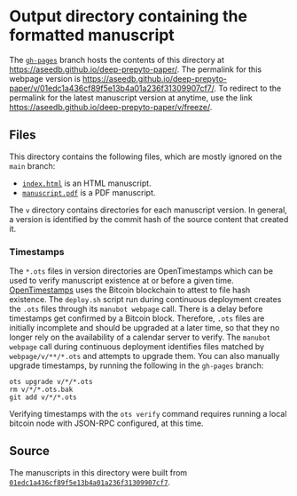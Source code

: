 # Output directory containing the formatted manuscript

The [`gh-pages`](https://github.com/aseedb/deep-prepyto-paper/tree/gh-pages) branch hosts the contents of this directory at <https://aseedb.github.io/deep-prepyto-paper/>.
The permalink for this webpage version is <https://aseedb.github.io/deep-prepyto-paper/v/01edc1a436cf89f5e13b4a01a236f31309907cf7/>.
To redirect to the permalink for the latest manuscript version at anytime, use the link <https://aseedb.github.io/deep-prepyto-paper/v/freeze/>.

## Files

This directory contains the following files, which are mostly ignored on the `main` branch:

+ [`index.html`](index.html) is an HTML manuscript.
+ [`manuscript.pdf`](manuscript.pdf) is a PDF manuscript.

The `v` directory contains directories for each manuscript version.
In general, a version is identified by the commit hash of the source content that created it.

### Timestamps

The `*.ots` files in version directories are OpenTimestamps which can be used to verify manuscript existence at or before a given time.
[OpenTimestamps](https://opentimestamps.org/) uses the Bitcoin blockchain to attest to file hash existence.
The `deploy.sh` script run during continuous deployment creates the `.ots` files through its `manubot webpage` call.
There is a delay before timestamps get confirmed by a Bitcoin block.
Therefore, `.ots` files are initially incomplete and should be upgraded at a later time, so that they no longer rely on the availability of a calendar server to verify.
The `manubot webpage` call during continuous deployment identifies files matched by `webpage/v/**/*.ots` and attempts to upgrade them.
You can also manually upgrade timestamps, by running the following in the `gh-pages` branch:

```shell
ots upgrade v/*/*.ots
rm v/*/*.ots.bak
git add v/*/*.ots
```

Verifying timestamps with the `ots verify` command requires running a local bitcoin node with JSON-RPC configured, at this time.

## Source

The manuscripts in this directory were built from
[`01edc1a436cf89f5e13b4a01a236f31309907cf7`](https://github.com/aseedb/deep-prepyto-paper/commit/01edc1a436cf89f5e13b4a01a236f31309907cf7).
